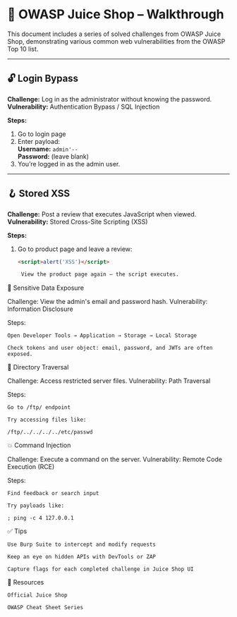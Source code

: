 # 🍊 OWASP Juice Shop – Walkthrough

This document includes a series of solved challenges from OWASP Juice Shop, demonstrating various common web vulnerabilities from the OWASP Top 10 list.

---

## 🔓 Login Bypass

**Challenge:** Log in as the administrator without knowing the password.  
**Vulnerability:** Authentication Bypass / SQL Injection

**Steps:**
1. Go to login page
2. Enter payload:  
   **Username:** `admin'--`  
   **Password:** (leave blank)
3. You’re logged in as the admin user.

---

## 🪝 Stored XSS

**Challenge:** Post a review that executes JavaScript when viewed.  
**Vulnerability:** Stored Cross-Site Scripting (XSS)

**Steps:**
1. Go to product page and leave a review:
   ```html
   <script>alert('XSS')</script>

    View the product page again — the script executes.

🧬 Sensitive Data Exposure

Challenge: View the admin's email and password hash.
Vulnerability: Information Disclosure

Steps:

    Open Developer Tools → Application → Storage → Local Storage

    Check tokens and user object: email, password, and JWTs are often exposed.

📁 Directory Traversal

Challenge: Access restricted server files.
Vulnerability: Path Traversal

Steps:

    Go to /ftp/ endpoint

    Try accessing files like:

    /ftp/../../../../etc/passwd

💥 Command Injection

Challenge: Execute a command on the server.
Vulnerability: Remote Code Execution (RCE)

Steps:

    Find feedback or search input

    Try payloads like:

    ; ping -c 4 127.0.0.1

✅ Tips

    Use Burp Suite to intercept and modify requests

    Keep an eye on hidden APIs with DevTools or ZAP

    Capture flags for each completed challenge in Juice Shop UI

📎 Resources

    Official Juice Shop

    OWASP Cheat Sheet Series
